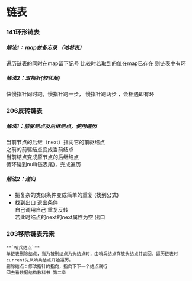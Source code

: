 # 链表

### 141环形链表
##### 解法1： map做备忘录 （哈希表）  
  遍历链表的同时在map留下记号 比较时若取到的值在map已存在 则链表中有环        

##### 解法2：双指针(较优解)   
  快慢指针同时跑，慢指针跑一步， 慢指针跑两步 ，会相遇即有环    



### 206反转链表

##### 解法1：前驱结点及后继结点，使用遍历
  当前节点的后继（next）指向它的前驱结点        
  之前的前驱结点变成当前结点    
  当前结点变成原节点的后继结点      
  循环碰到null(链表尾)，完成遍历    

##### 解法2：递归 
  - 把复杂的类似条件变成简单的重复  (找到公式)        
  - 找到出口 退出条件       
    自己调用自己 重复反转       
    若此时结点的next的next属性为空 出口     

### 203移除链表元素

    **`哨兵结点`**
    单链表删除结点，当为被删结点为头结点时，由哨兵结点存放头结点并返回。遍历链表时current先从哨兵结点开始遍历。   
    删除结点：修改指针的指向，指向下下一个结点就行        
    回去看数据结构教科书 第二章   
